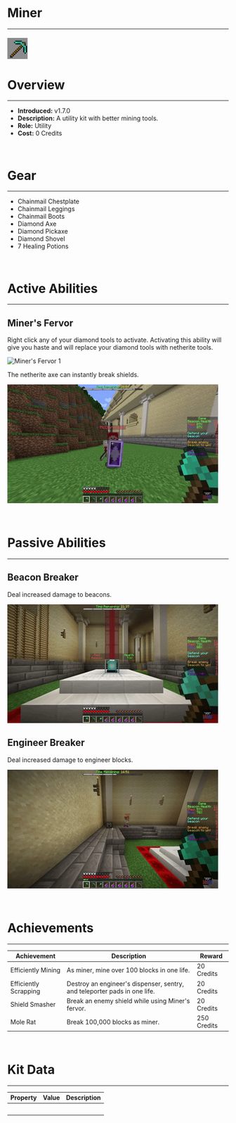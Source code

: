 
# Miner

***

#### ![miner-icon](../assets/kits/miner/miner-icon.jpg)

# Overview
***
- **Introduced:** v1.7.0
- **Description:** A utility kit with better mining tools.
- **Role:** Utility
- **Cost:** 0 Credits

<br />  

# Gear
***
- Chainmail Chestplate
- Chainmail Leggings
- Chainmail Boots
- Diamond Axe
- Diamond Pickaxe
- Diamond Shovel
- 7 Healing Potions

<br />  

# Active Abilities
***
## Miner's Fervor
Right click any of your diamond tools to activate. Activating this ability will give you haste and will replace your diamond tools with netherite tools.

![Miner's Fervor 1](../assets/kits/miner/Miner%20-%20Miners%20Fervor%20Blocks.gif)

The netherite axe can instantly break shields.

![Miner's Fervor 1](../assets/kits/miner/Miner%20-%20Miners%20Fervor%20Shield.gif)

<br /> 

# Passive Abilities
***
## Beacon Breaker
Deal increased damage to beacons.

![Beacon Breaker](../assets/kits/miner/Miner%20-%20Beacon%20Breaker.gif)

## Engineer  Breaker
Deal increased damage to engineer blocks.

![Beacon Breaker](../assets/kits/miner/Miner%20-%20Engineer%20Breaker.gif)

<br />  

# Achievements
***

| Achievement | Description | Reward |
| ----------- | ----------- | ------ |
| Efficiently Mining | As miner, mine over 100 blocks in one life. | 20 Credits |
| Efficiently Scrapping | Destroy an engineer's dispenser, sentry, and teleporter pads in one life. | 20 Credits|
| Shield Smasher | Break an enemy shield while using Miner's fervor. | 20 Credits |
| Mole Rat | Break 100,000 blocks as miner. | 250 Credits |

<br />  

# Kit Data
***

| Property | Value | Description |
|----------|-------|-------------|
| | | |
| | | |
| | | |
| | | |
| | | |
